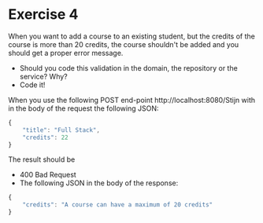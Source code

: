 # Exercise 4

When you want to add a course to an existing student, but the credits of the course is more than 20 credits, the course shouldn't be added and you should get a proper error message.

- Should you code this validation in the domain, the repository or the service? Why?
- Code it!

When you use the following POST end-point http://localhost:8080/Stijn with in the body of the request the following JSON:
```javascript
{
    "title": "Full Stack",
    "credits": 22
}
```
The result should be
- 400 Bad Request
- The following JSON in the body of the response:
```javascript
{
    "credits": "A course can have a maximum of 20 credits"
}
```